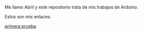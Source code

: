 Me llamo Abril y este repositorio trata de mis trabajos de Arduino.

Estos son mis enlaces:

[primera prueba](https://github.com/jjksimp/arduino/blob/main/primera%20prueba.md)
